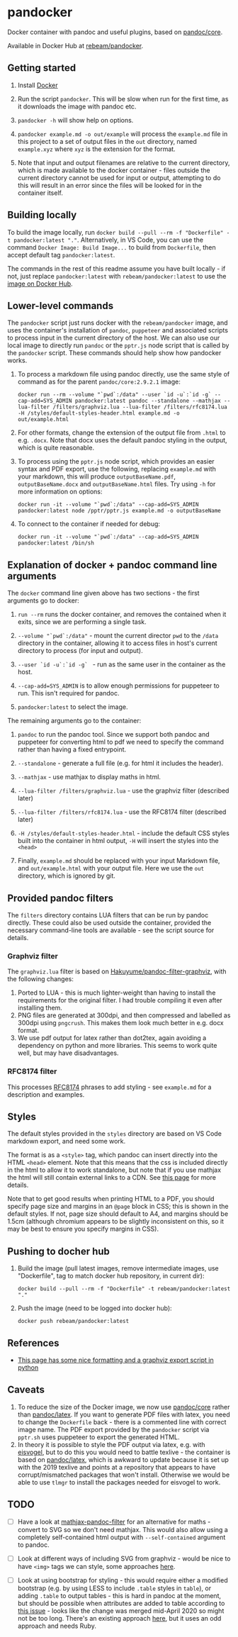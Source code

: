 # pandocker

Docker container with pandoc and useful plugins, based on [pandoc/core](https://hub.docker.com/r/pandoc/core). 

Available in Docker Hub at [rebeam/pandocker](https://hub.docker.com/repository/docker/rebeam/pandocker).

## Getting started

1. Install [Docker](https://www.docker.com/)

2. Run the script `pandocker`. This will be slow when run for the first time, as it downloads the image with pandoc etc.

3. `pandocker -h` will show help on options.

4. `pandocker example.md -o out/example` will process the `example.md` file in this project to a set of output files in the `out` directory, named `example.xyz` where `xyz` is the extension for the format.

5. Note that input and output filenames are relative to the current directory, which is made available to the docker container - files outside the current directory cannot be used for input or output, attempting to do this will result in an error since the files will be looked for in the container itself.

## Building locally

To build the image locally, run `docker build --pull --rm -f "Dockerfile" -t pandocker:latest "."`. 
Alternatively, in VS Code, you can use the command `Docker Image: Build Image...` to build from `Dockerfile`, then accept default tag `pandocker:latest`.

The commands in the rest of this readme assume you have built locally - if not, just replace `pandocker:latest` with `rebeam/pandocker:latest` to use the [image on Docker Hub](https://hub.docker.com/repository/docker/rebeam/pandocker).

## Lower-level commands

The `pandocker` script just runs docker with the `rebeam/pandocker` image, and uses the container's installation of `pandoc`, `puppeteer` and associated scripts to process input in the current directory of the host. We can also use our local image to directly run `pandoc` or the `pptr.js` node script that is called by the `pandocker` script. These commands should help show how pandocker works.

1. To process a markdown file using pandoc directly, use the same style of command as for the parent `pandoc/core:2.9.2.1` image:

   ```shell
   docker run --rm --volume "`pwd`:/data" --user `id -u`:`id -g` --cap-add=SYS_ADMIN pandocker:latest pandoc --standalone --mathjax --lua-filter /filters/graphviz.lua --lua-filter /filters/rfc8174.lua -H /styles/default-styles-header.html example.md -o out/example.html
   ```

2. For other formats, change the extension of the output file from `.html` to e.g. `.docx`. Note that docx uses the default pandoc styling in the output, which is quite reasonable.

3. To process using the `pptr.js` node script, which provides an easier syntax and PDF export, use the following, replacing `example.md` with your markdown, this will produce `outputBaseName.pdf`, `outputBaseName.docx` and `outputBaseName.html` files. Try using `-h` for more information on options:

   ```shell
   docker run -it --volume "`pwd`:/data" --cap-add=SYS_ADMIN pandocker:latest node /pptr/pptr.js example.md -o outputBaseName
   ```

4. To connect to the container if needed for debug:

   ```shell
   docker run -it --volume "`pwd`:/data" --cap-add=SYS_ADMIN pandocker:latest /bin/sh
   ```

## Explanation of docker + pandoc command line arguments

The `docker` command line given above has two sections - the first arguments go to docker:

1. ``run --rm`` runs the docker container, and removes the contained when it exits, since we are performing a single task.

2. ``--volume "`pwd`:/data"`` - mount the current director `pwd` to the `/data` directory in the container, allowing it to access files in host's current directory to process (for input and output).

3. ``--user `id -u`:`id -g` `` - run as the same user in the container as the host.

4. `--cap-add=SYS_ADMIN` is to allow enough permissions for puppeteer to run. This isn't required for pandoc.

5. `pandocker:latest` to select the image.

The remaining arguments go to the container:

1. `pandoc` to run the pandoc tool. Since we support both pandoc and puppeteer for converting html to pdf we need to specify the command rather than having a fixed entrypoint.

2. `--standalone` - generate a full file (e.g. for html it includes the header).

3. `--mathjax` - use mathjax to display maths in html.

4. `--lua-filter /filters/graphviz.lua` - use the graphviz filter (described later)

5. `--lua-filter /filters/rfc8174.lua` -  use the RFC8174 filter (described later)

6. `-H /styles/default-styles-header.html` - include the default CSS styles built into the container in html output, `-H` will insert the styles into the `<head>`

7. Finally, `example.md` should be replaced with your input Markdown file, and `out/example.html` with your output file. Here we use the `out` directory, which is ignored by git.

## Provided pandoc filters

The `filters` directory contains LUA filters that can be run by pandoc directly. These could also be used outside the container, provided the necessary command-line tools are available - see the script source for details.

### Graphviz filter

The `graphviz.lua` filter is based on [Hakuyume/pandoc-filter-graphviz](https://github.com/Hakuyume/pandoc-filter-graphviz), with the following changes:

1. Ported to LUA - this is much lighter-weight than having to install the requirements for the original filter. I had trouble compiling it even after installing them.
2. PNG files are generated at 300dpi, and then compressed and labelled as 300dpi using `pngcrush`. This makes them look much better in e.g. docx format.
3. We use pdf output for latex rather than dot2tex, again avoiding a dependency on python and more libraries. This seems to work quite well, but may have disadvantages.

### RFC8174 filter

This processes [RFC8174](https://tools.ietf.org/html/rfc8174) phrases to add styling - see `example.md` for a description and examples.

## Styles

The default styles provided in the `styles` directory are based on VS Code markdown export, and need some work.

The format is as a `<style>` tag, which pandoc can insert directly into the HTML `<head>` element. Note that this means that the css is included directly in the html to allow it to work standalone, but note that if you use mathjax the html will still contain external links to a CDN. See [this page](https://devilgate.org/blog/2012/07/02/tip-using-pandoc-to-create-truly-standalone-html-files/) for more details.

Note that to get good results when printing HTML to a PDF, you should specify page size and margins in an `@page` block in CSS; this is shown in the default styles. If not, page size should default to A4, and margins should be 1.5cm (although chromium appears to be slightly inconsistent on this, so it may be best to ensure you specify margins in CSS).

## Pushing to docher hub

1. Build the image (pull latest images, remove intermediate images, use "Dockerfile", tag to match docker hub repository, in current dir):

   ```shell
   docker build --pull --rm -f "Dockerfile" -t rebeam/pandocker:latest "."
   ```

2. Push the image (need to be logged into docker hub):

   ```shell
   docker push rebeam/pandocker:latest
   ```

## References

* [This page has some nice formatting and a graphviz export script in python](http://nrstickley.com/pandoc/example.html)

## Caveats

1. To reduce the size of the Docker image, we now use [pandoc/core](https://hub.docker.com/r/pandoc/core) rather than [pandoc/latex](https://hub.docker.com/r/pandoc/latex). If you want to generate PDF files with latex, you need to change the `Dockerfile` back - there is a commented line with correct image name. The PDF export provided by the `pandocker` script via `pptr.sh` uses puppeteer to export the generated HTML.
2. In theory it is possible to style the PDF output via latex, e.g. with [eisvogel](https://github.com/Wandmalfarbe/pandoc-latex-template), but to do this you would need to battle texlive - the container is based on [pandoc/latex](https://hub.docker.com/r/pandoc/latex), which is awkward to update because it is set up with the 2019 texlive and points at a repository that appears to have corrupt/mismatched packages that won't install. Otherwise we would be able to use `tlmgr` to install the packages needed for eisvogel to work.

## TODO

* [ ] Have a look at [mathjax-pandoc-filter](https://github.com/lierdakil/mathjax-pandoc-filter) for an alternative for maths - convert to SVG so we don't need mathjax. This would also allow using a completely self-contained html output with `--self-contained` argument to pandoc.

* [ ] Look at different ways of including SVG from graphviz - would be nice to have `<img>` tags we can style, some approaches [here](https://css-tricks.com/using-svg/).

* [ ] Look at using bootstrap for styling - this would require either a modified bootstrap (e.g. by using LESS to include `.table` styles in `table`), or adding `.table` to output tables - this is hard in pandoc at the moment, but should be possible when attributes are added to table according to [this issue](https://github.com/jgm/pandoc/issues/1024) - looks like the change was merged mid-April 2020 so might not be too long. There's an existing approach [here](https://github.com/htdebeer/paru/blob/master/examples/filters/add_css_class_to_tables.rb), but it uses an odd approach and needs Ruby.
